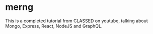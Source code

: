 # merng
This is a completed tutorial from CLASSED on youtube, talking about Mongo, Express, React, NodeJS and GraphQL.
